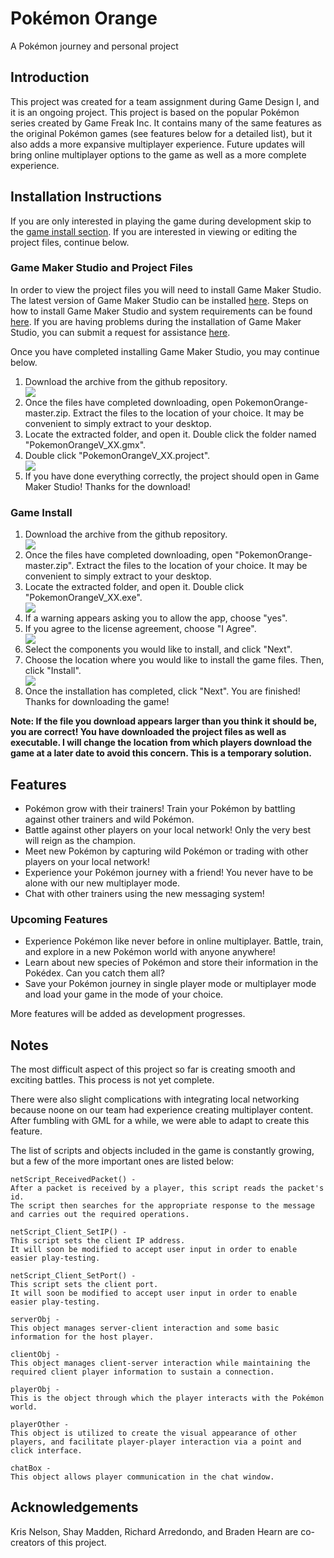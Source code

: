 # Pokémon Orange
A Pokémon journey and personal project

## Introduction
This project was created for a team assignment during Game Design I, and it is an ongoing project. This project is based on the popular Pokémon series created by Game Freak Inc. It contains many of the same features as the original Pokémon games (see features below for a detailed list), but it also adds a more expansive multiplayer experience. Future updates will bring online multiplayer options to the game as well as a more complete experience.

## Installation Instructions
If you are only interested in playing the game during development skip to the <a href="#playerInstall">game install section</a>.
If you are interested in viewing or editing the project files, continue below.

### Game Maker Studio and Project Files
In order to view the project files you will need to install Game Maker Studio. The latest version of Game Maker Studio can be installed <a href="http://www.yoyogames.com/get">here</a>. Steps on how to install Game Maker Studio and system requirements can be found <a href="http://help.yoyogames.com/hc/en-us/articles/216753618-Installing-GameMaker-Studio">here</a>. If you are having problems during the installation of Game Maker Studio, you can submit a request for assistance <a href="http://help.yoyogames.com/hc/en-us/requests/new">here</a>.

Once you have completed installing Game Maker Studio, you may continue below.
<ol>
  <li>
    Download the archive from the github repository.
  </li>
  <img src="TutSnips/PokemonOrangeSnip4.PNG"/>
  <li>
    Once the files have completed downloading, open PokemonOrange-master.zip. Extract the files to the location of your choice. It may be convenient to simply extract to your desktop.
  </li>
  <li>
    Locate the extracted folder, and open it. Double click the folder named "PokemonOrangeV_XX.gmx".
  </li>
  <li>
    Double click "PokemonOrangeV_XX.project".
  </li>
  <img src="TutSnips/PokemonOrangeSnip8.PNG"/>
  <li>
    If you have done everything correctly, the project should open in Game Maker Studio! Thanks for the download!
  </li>
</ol>

<h3 id="playerInstall">Game Install</h3>
<ol>
  <li>
    Download the archive from the github repository.
  </li>
  <img src="TutSnips/PokemonOrangeSnip4.PNG"/>
  <li>
    Once the files have completed downloading, open "PokemonOrange-master.zip". Extract the files to the location of your choice. It may be convenient to simply extract to your desktop.
  </li>
  <li>
    Locate the extracted folder, and open it. Double click "PokemonOrangeV_XX.exe".
  </li>
  <img src="TutSnips/PokemonOrangeSnip5.PNG"/>
  <li>
    If a warning appears asking you to allow the app, choose "yes".
  </li>
  <li>
    If you agree to the license agreement, choose "I Agree".
  </li>
  <img src="TutSnips/PokemonOrangeSnip6.PNG"/>
  <li>
    Select the components you would like to install, and click "Next".
  </li>
  <li>
    Choose the location where you would like to install the game files. Then, click "Install".
  </li>
  <img src="TutSnips/PokemonOrangeSnip7.PNG"/>
  <li>
    Once the installation has completed, click "Next". You are finished! Thanks for downloading the game!
  </li>
</ol>
<strong>Note: If the file you download appears larger than you think it should be, you are correct! You have downloaded the project files as well as executable. I will change the location from which players download the game at a later date to avoid this concern. This is a temporary solution.</strong>

## Features
<ul>
  <li>
    Pokémon grow with their trainers! Train your Pokémon by battling against other trainers and wild Pokémon.
  </li>
  <li>
    Battle against other players on your local network! Only the very best will reign as the champion.
  </li>
  <li>
    Meet new Pokémon by capturing wild Pokémon or trading with other players on your local network!
  </li>
  <li>
    Experience your Pokémon journey with a friend! You never have to be alone with our new multiplayer mode.
  </li>
  <li>
    Chat with other trainers using the new messaging system!
  </li>
</ul>

### Upcoming Features
<ul>
  <li>
    Experience Pokémon like never before in online multiplayer. Battle, train, and explore in a new Pokémon world with anyone anywhere!
  </li>
  <li>
    Learn about new species of Pokémon and store their information in the Pokédex. Can you catch them all?
  </li>
  <li>
    Save your Pokémon journey in single player mode or multiplayer mode and load your game in the mode of your choice.
  </li>
</ul>
More features will be added as development progresses.

## Notes
The most difficult aspect of this project so far is creating smooth and exciting battles. This process is not yet complete. 

There were also slight complications with integrating local networking because noone on our team had experience creating multiplayer content. After fumbling with GML for a while, we were able to adapt to create this feature.

The list of scripts and objects included in the game is constantly growing, but a few of the more important ones are listed below:
```
netScript_ReceivedPacket() - 
After a packet is received by a player, this script reads the packet's id. 
The script then searches for the appropriate response to the message and carries out the required operations.

netScript_Client_SetIP() -
This script sets the client IP address. 
It will soon be modified to accept user input in order to enable easier play-testing.

netScript_Client_SetPort() -
This script sets the client port. 
It will soon be modified to accept user input in order to enable easier play-testing.

serverObj -
This object manages server-client interaction and some basic information for the host player.

clientObj -
This object manages client-server interaction while maintaining the required client player information to sustain a connection.

playerObj -
This is the object through which the player interacts with the Pokémon world.

playerOther -
This object is utilized to create the visual appearance of other players, and facilitate player-player interaction via a point and click interface.

chatBox -
This object allows player communication in the chat window.
```

## Acknowledgements
Kris Nelson, Shay Madden, Richard Arredondo, and Braden Hearn are co-creators of this project.
